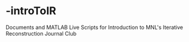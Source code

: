 # -introToIR
Documents and MATLAB Live Scripts for Introduction to MNL's Iterative Reconstruction Journal Club
